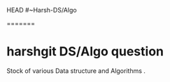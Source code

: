 HEAD
#~Harsh-DS/Algo

=======
# harshgit DS/Algo question
Stock of various Data structure and Algorithms .